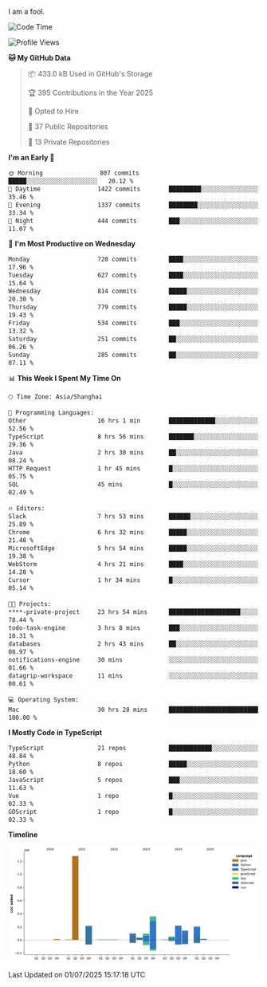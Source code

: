 I am a fool.

<!--START_SECTION:waka-->
![Code Time](http://img.shields.io/badge/Code%20Time-3%2C241%20hrs%2042%20mins-blue)

![Profile Views](http://img.shields.io/badge/Profile%20Views-0-blue)

**🐱 My GitHub Data** 

> 📦 433.0 kB Used in GitHub's Storage 
 > 
> 🏆 395 Contributions in the Year 2025
 > 
> 💼 Opted to Hire
 > 
> 📜 37 Public Repositories 
 > 
> 🔑 13 Private Repositories 
 > 
**I'm an Early 🐤** 

```text
🌞 Morning                807 commits         █████░░░░░░░░░░░░░░░░░░░░   20.12 % 
🌆 Daytime                1422 commits        █████████░░░░░░░░░░░░░░░░   35.46 % 
🌃 Evening                1337 commits        ████████░░░░░░░░░░░░░░░░░   33.34 % 
🌙 Night                  444 commits         ███░░░░░░░░░░░░░░░░░░░░░░   11.07 % 
```
📅 **I'm Most Productive on Wednesday** 

```text
Monday                   720 commits         ████░░░░░░░░░░░░░░░░░░░░░   17.96 % 
Tuesday                  627 commits         ████░░░░░░░░░░░░░░░░░░░░░   15.64 % 
Wednesday                814 commits         █████░░░░░░░░░░░░░░░░░░░░   20.30 % 
Thursday                 779 commits         █████░░░░░░░░░░░░░░░░░░░░   19.43 % 
Friday                   534 commits         ███░░░░░░░░░░░░░░░░░░░░░░   13.32 % 
Saturday                 251 commits         ██░░░░░░░░░░░░░░░░░░░░░░░   06.26 % 
Sunday                   285 commits         ██░░░░░░░░░░░░░░░░░░░░░░░   07.11 % 
```


📊 **This Week I Spent My Time On** 

```text
🕑︎ Time Zone: Asia/Shanghai

💬 Programming Languages: 
Other                    16 hrs 1 min        █████████████░░░░░░░░░░░░   52.56 % 
TypeScript               8 hrs 56 mins       ███████░░░░░░░░░░░░░░░░░░   29.36 % 
Java                     2 hrs 30 mins       ██░░░░░░░░░░░░░░░░░░░░░░░   08.24 % 
HTTP Request             1 hr 45 mins        █░░░░░░░░░░░░░░░░░░░░░░░░   05.75 % 
SQL                      45 mins             █░░░░░░░░░░░░░░░░░░░░░░░░   02.49 % 

🔥 Editors: 
Slack                    7 hrs 53 mins       ██████░░░░░░░░░░░░░░░░░░░   25.89 % 
Chrome                   6 hrs 32 mins       █████░░░░░░░░░░░░░░░░░░░░   21.48 % 
MicrosoftEdge            5 hrs 54 mins       █████░░░░░░░░░░░░░░░░░░░░   19.38 % 
WebStorm                 4 hrs 21 mins       ████░░░░░░░░░░░░░░░░░░░░░   14.28 % 
Cursor                   1 hr 34 mins        █░░░░░░░░░░░░░░░░░░░░░░░░   05.14 % 

🐱‍💻 Projects: 
****-private-project     23 hrs 54 mins      ████████████████████░░░░░   78.44 % 
todo-task-engine         3 hrs 8 mins        ███░░░░░░░░░░░░░░░░░░░░░░   10.31 % 
databases                2 hrs 43 mins       ██░░░░░░░░░░░░░░░░░░░░░░░   08.97 % 
notifications-engine     30 mins             ░░░░░░░░░░░░░░░░░░░░░░░░░   01.66 % 
datagrip-workspace       11 mins             ░░░░░░░░░░░░░░░░░░░░░░░░░   00.61 % 

💻 Operating System: 
Mac                      30 hrs 28 mins      █████████████████████████   100.00 % 
```

**I Mostly Code in TypeScript** 

```text
TypeScript               21 repos            ████████████░░░░░░░░░░░░░   48.84 % 
Python                   8 repos             █████░░░░░░░░░░░░░░░░░░░░   18.60 % 
JavaScript               5 repos             ███░░░░░░░░░░░░░░░░░░░░░░   11.63 % 
Vue                      1 repo              █░░░░░░░░░░░░░░░░░░░░░░░░   02.33 % 
GDScript                 1 repo              █░░░░░░░░░░░░░░░░░░░░░░░░   02.33 % 
```



**Timeline**

![Lines of Code chart](https://raw.githubusercontent.com/VeejaLiu/VeejaLiu/master/assets/bar_graph.png)


 Last Updated on 01/07/2025 15:17:18 UTC
<!--END_SECTION:waka-->

